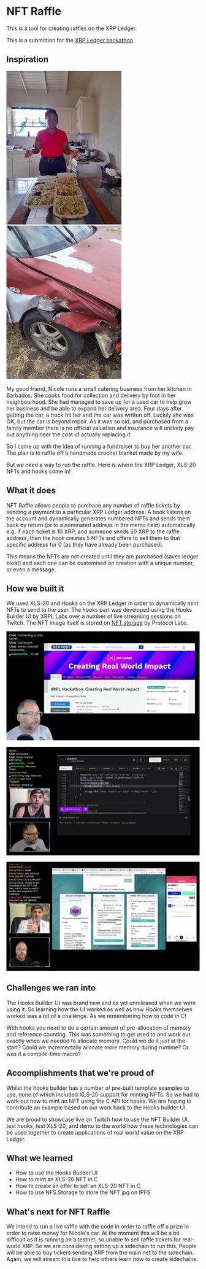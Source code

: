 # NFT Raffle

This is a tool for creating raffles on the XRP Ledger.

This is a submittion for the [XRP Ledger hackathon](https://devpost.com/software/nft-raffle).

## Inspiration

![Nic's kitchen](https://raw.githubusercontent.com/hammertoe/nft_raffle/main/images/nicole-souse_small.jpeg) ![Nic's car crash](https://raw.githubusercontent.com/hammertoe/nft_raffle/main/images/nicole-car-crash_small.jpeg)

My good friend, Nicole runs a small catering business from her kitchen in Barbados. She cooks food for collection and delivery by foot in her neighbourhood. She had managed to save up for a used car to help grow her business and be able to expand her delivery area. Four days after getting the car, a truck hit her and the car was written off. Luckily she was OK, but the car is beyond repair. As it was so old, and purchased from a family member there is no official valuation and insurance will unlikely pay out anything near the cost of actually replacing it.

So I came up with the idea of running a fundraiser to buy her another car. The plan is to raffle off a handmade crochet blanket made by my wife. 

But we need a way to run the raffle. Here is where the XRP Ledger, XLS-20 NFTs and hooks come in!

## What it does

NFT Raffle allows people to purchase any number of raffle tickets by sending a payment to a particular XRP Ledger address. A hook listens on the account and dynamically generates numbered NFTs and sends them back by return (or to a nominated address in the memo field) automatically. e.g. if each ticket is 10 XRP, and someone sends 50 XRP to the raffle address, then the hook creates 5 NFTs and offers to sell them to that specific address for 0 (as they have already been purchased).

This means the NFTs are not created until they are purchased (saves ledger bloat) and each one can be customised on creation with a unique number, or even a message.

## How we built it

We used XLS-20 and Hooks on the XRP Ledger in order to dynamically mint NFTs to send to the user. The hooks part was developed using the Hooks Builder UI by XRPL Labs over a number of live streaming sessions on Twitch. The NFT image itself is stored on [NFT.storage](https://NFT.storage) by Protocol Labs.

[![Hackathon stream ep 1](https://raw.githubusercontent.com/hammertoe/nft_raffle/main/images/hackathon-ep1-image.jpg)](https://cinnamon.video/watch?v=889017736968012801)

[![Hackathon stream ep 2](https://raw.githubusercontent.com/hammertoe/nft_raffle/main/images/hackathon-ep2-image.jpg)](https://cinnamon.video/watch?v=889017736968012801)

[![Hackathon stream ep 3](https://raw.githubusercontent.com/hammertoe/nft_raffle/main/images/hackathon-ep3-image.jpg)](https://cinnamon.video/watch?v=889847728106898740)

## Challenges we ran into

The Hooks Builder UI was brand new and as yet unreleased when we were using it. So learning how the UI worked as well as how Hooks themselves worked was a bit of a challenge. As we remembering how to code in C!

With hooks you need to do a certain amount of pre-allocation of memory and reference counting. This was something to get used to and work out exactly when we needed to allocate memory. Could we do it just at the start? Could we incrementally allocate more memory during runtime? Or was it a compile-time macro?

## Accomplishments that we're proud of

Whilst the hooks builder has a number of pre-built template examples to use, none of which included XLS-20 support for minting NFTs. So we had to work out how to mint an NFT using the C API for hooks. We are hoping to contribute an example based on our work back to the Hooks builder UI.

We are proud to showcase live on Twitch how to use the NFT Builder UI, test hooks, test XLS-20, and demo to the world how these technologies can be used together to create applications of real world value on the XRP Ledger.

## What we learned

- How to use the Hooks Builder UI
- How to mint an XLS-20 NFT in C
- How to create an offer to sell an XLS-20 NFT in C
- How to use NFS.Storage to store the NFT jpg on IPFS

## What's next for NFT Raffle

We intend to run a live raffle with the code in order to raffle off a prize in order to raise money for Nicole's car. At the moment this will be a bit difficult as it is running on a testnet, so unable to sell raffle tickets for real-world XRP. So we are considering setting up a sidechain to run this. People will be able to buy tickers sending XRP from the main net to the sidechain. Again, we will stream this live to help others learn how to create sidechains.
